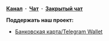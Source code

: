 <strong><a href="https://t.me/+hmLShQ-rejU1MDky" target="_blank" >Канал</a>&nbsp; · &nbsp;<a href="https://t.me/+lbcGVOqXLFliY2Ni" target="_blank" >Чат</a>&nbsp; · &nbsp;<a href="https://t.me/tribute/app?startapp=sysa" target="_blank" >Закрытый чат</a></strong>

**Поддержать наш проект:**
- [Банковская карта/Telegram Wallet](https://t.me/tribute/app?startapp=duMR)